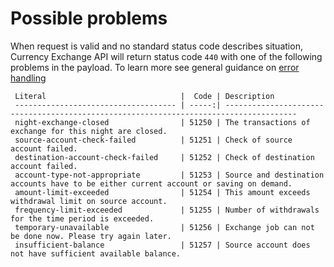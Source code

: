    
Possible problems
=================

When request is valid and no standard status code describes situation, Currency Exchange API will return status code `440` with one of the following problems in the payload. 
To learn more see general guidance on [error handling]()

     Literal                              |  Code | Description                                                                           
     ------------------------------------ | -----:| --------------------------------------------------------------------------------------                          
     night-exchange-closed                | 51250 | The transactions of exchange for this night are closed.
     source-account-check-failed          | 51251 | Check of source account failed.
     destination-account-check-failed     | 51252 | Check of destination account failed.
     account-type-not-appropriate         | 51253 | Source and destination accounts have to be either current account or saving on demand.
     amount-limit-exceeded                | 51254 | This amount exceeds withdrawal limit on source account.
     frequency-limit-exceeded             | 51255 | Number of withdrawals for the time period is exceeded.
     temporary-unavailable                | 51256 | Exchange job can not be done now. Please try again later.
     insufficient-balance                 | 51257 | Source account does not have sufficient available balance.
